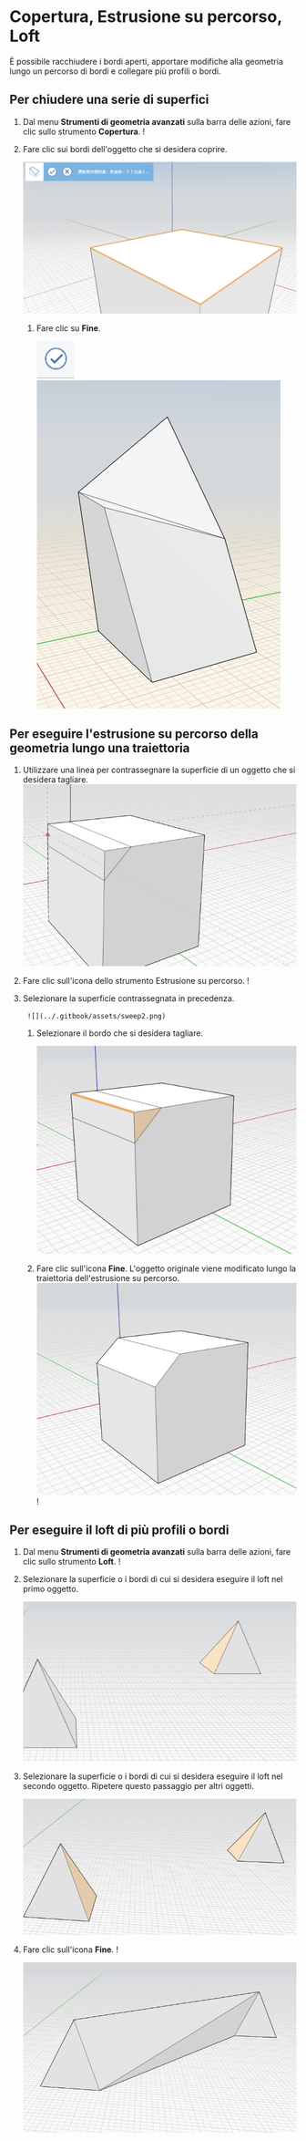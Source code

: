 # Copertura, Estrusione su percorso, Loft

È possibile racchiudere i bordi aperti, apportare modifiche alla geometria lungo un percorso di bordi e collegare più profili o bordi.

## Per chiudere una serie di superfici

1. Dal menu **Strumenti di geometria avanzati** sulla barra delle azioni, fare clic sullo strumento **Copertura**. \![](<../.gitbook/assets/cover-tool (1).png>)
2.  Fare clic sui bordi dell'oggetto che si desidera coprire.

    <img src="../.gitbook/assets/cover_tool1.png" alt="" data-size="original">

    1.  Fare clic su **Fine**.

        <img src="../.gitbook/assets/guid-e23d787e-5f90-4de1-b690-03306f0cb4b2-low (1) (1) (2).png" alt="" data-size="original"><img src="../.gitbook/assets/cover-finish.PNG" alt="" data-size="original">

## Per eseguire l'estrusione su percorso della geometria lungo una traiettoria

1. Utilizzare una linea per contrassegnare la superficie di un oggetto che si desidera tagliare. ![](../.gitbook/assets/sweep.png)
2. Fare clic sull'icona dello strumento Estrusione su percorso. \![](<../.gitbook/assets/sweep-tool (1).png>)
3.  Selezionare la superficie contrassegnata in precedenza.

    ```
     ![](../.gitbook/assets/sweep2.png) 
    ```

    1.  Selezionare il bordo che si desidera tagliare.

        <img src="../.gitbook/assets/sweep3.png" alt="" data-size="original">
    2. Fare clic sull'icona **Fine**. L'oggetto originale viene modificato lungo la traiettoria dell'estrusione su percorso. ![](../.gitbook/assets/sweep4.png)\![](<../.gitbook/assets/guid-e23d787e-5f90-4de1-b690-03306f0cb4b2-low (1) (1) (1).png>)

## Per eseguire il loft di più profili o bordi

1. Dal menu **Strumenti di geometria avanzati** sulla barra delle azioni, fare clic sullo strumento **Loft**. \![](<../.gitbook/assets/loft-tool (1).png>)
2.  Selezionare la superficie o i bordi di cui si desidera eseguire il loft nel primo oggetto.

    <img src="../.gitbook/assets/loft1.png" alt="" data-size="original">
3.  Selezionare la superficie o i bordi di cui si desidera eseguire il loft nel secondo oggetto. Ripetere questo passaggio per altri oggetti.

    <img src="../.gitbook/assets/loft2.png" alt="" data-size="original">
4.  Fare clic sull'icona **Fine**. \![](<../.gitbook/assets/guid-e23d787e-5f90-4de1-b690-03306f0cb4b2-low (1) (1) (2) (1).png>)

    <img src="../.gitbook/assets/loft3.png" alt="" data-size="original">
